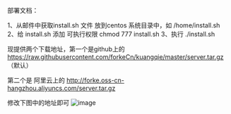 部署文档：

1、从邮件中获取install.sh 文件
放到centos 系统目录中，如 /home/install.sh
2、给 install.sh 添加 可执行权限  chmod 777 install.sh
3、执行 ./install.sh


现提供两个下载地址，第一个是github上的 https://raw.githubusercontent.com/forkeCn/kuangqie/master/server.tar.gz （默认）

第二个是 阿里云上的 http://forke.oss-cn-hangzhou.aliyuncs.com/server.tar.gz 

修改下图中的地址即可
![image](https://forke.oss-cn-hangzhou.aliyuncs.com/2041554351055_.pic_hd.jpg)

